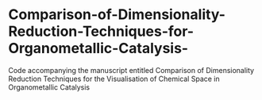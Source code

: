 # Comparison-of-Dimensionality-Reduction-Techniques-for-Organometallic-Catalysis-
Code accompanying the manuscript entitled Comparison of Dimensionality Reduction Techniques for the Visualisation of Chemical Space in Organometallic Catalysis 
